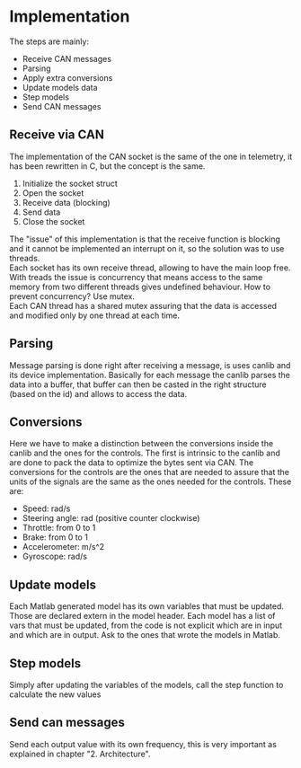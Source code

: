 # Implementation
The steps are mainly:
- Receive CAN messages
- Parsing
- Apply extra conversions
- Update models data
- Step models
- Send CAN messages

## Receive via CAN
The implementation of the CAN socket is the same of the one in telemetry, it has been rewritten in C, but the concept is the same.
1. Initialize the socket struct
2. Open the socket
3. Receive data (blocking)
4. Send data
5. Close the socket

The "issue" of this implementation is that the receive function is blocking and it cannot be implemented an interrupt on it, so the solution was to use threads.  
Each socket has its own receive thread, allowing to have the main loop free.  
With treads the issue is concurrency that means access to the same memory from two different threads gives undefined behaviour. How to prevent concurrency? Use mutex.  
Each CAN thread has a shared mutex assuring that the data is accessed and modified only by one thread at each time.

## Parsing
Message parsing is done right after receiving a message, is uses canlib and its device implementation. Basically for each message the canlib parses the data into a buffer, that buffer can then be casted in the right structure (based on the id) and allows to access the data.

## Conversions
Here we have to make a distinction between the conversions inside the canlib and the ones for the controls. The first is intrinsic to the canlib and are done to pack the data to optimize the bytes sent via CAN. The conversions for the controls are the ones that are needed to assure that the units of the signals are the same as the ones needed for the controls. These are:
- Speed: rad/s
- Steering angle: rad (positive counter clockwise)
- Throttle: from 0 to 1
- Brake: from 0 to 1
- Accelerometer: m/s^2
- Gyroscope: rad/s

## Update models
Each Matlab generated model has its own variables that must be updated. Those are declared extern in the model header.
Each model has a list of vars that must be updated, from the code is not explicit which are in input and which are in output. Ask to the ones that wrote the models in Matlab.

## Step models
Simply after updating the variables of the models, call the step function to calculate the new values

## Send can messages
Send each output value with its own frequency, this is very important as explained in chapter "2. Architecture".
